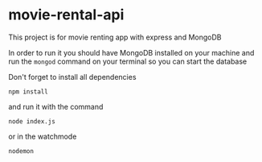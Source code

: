 # movie-rental-api

This project is for movie renting app with express and MongoDB

In order to run it you should have MongoDB installed on your machine
and run the `mongod` command on your terminal so you can start the database

Don't forget to install all dependencies

`npm install`

and run it with the command

`node index.js`

or in the watchmode

`nodemon`
